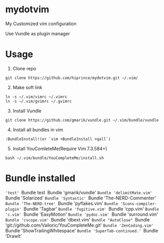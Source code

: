 mydotvim
========

My Customized vim configuration

Use Vundle as plugin manager

Usage
============================
1. Clone repo

```
git clone https://github.com/hiprince/mydotvim.git ~/.vim/
```

2. Make soft link
```
ln -s ~/.vim/vimrc ~/.vimrc
ln -s ~/.vim/gvimrc ~/.gvimrc
```

3. Install Vundle

```
git clone https://github.com/gmarik/vundle.git ~/.vim/bundle/vundle
```

4. Install all bundles in vim
```
:BundleInstall!(or `vim +BundleInstall +qall`)
```

5. Install YouComleteMe(Require Vim 7.3.584+)
```
bash ~/.vim/bundle/YouCompleteMe/install.sh
```

Bundle installed
============================
`'test'
`Bundle test`
`Bundle 'gmarik/vundle'
`Bundle 'delimitMate.vim'
`Bundle 'Solarized'
`Bundle 'Syntastic'
`Bundle 'The-NERD-Commenter'
`Bundle 'The-NERD-tree'
`Bundle 'pyflakes.vim'
`Bundle 'Scons-compiler-plugin'
`Bundle 'Tagbar'
`Bundle 'fugitive.vim'
`Bundle 'cpp.vim'
`Bundle 'c.vim'
`Bundle 'EasyMotion'
`Bundle 'pydoc.vim'
`Bundle 'surround.vim'
`Bundle 'cscope.vim'
`Bundle 'dbext.vim'
`Bundle "AutoClose"
`Bundle 'git://github.com/Valloric/YouCompleteMe.git'
`Bundle 'ZenCoding.vim'
`Bundle 'ShowTrailingWhitespace'
`Bundle 'SuperTab-continued.'
`Bundle 'DrawIt'
